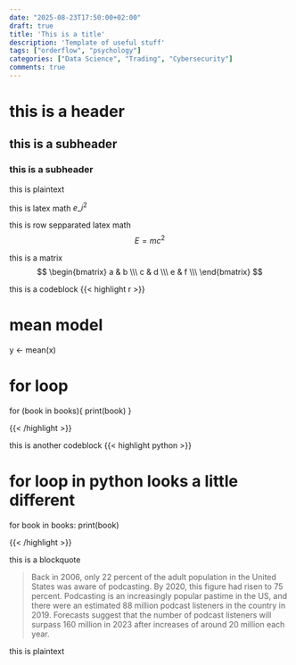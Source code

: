 ```yaml
---
date: "2025-08-23T17:50:00+02:00"
draft: true
title: 'This is a title'
description: 'Template of useful stuff'
tags: ["orderflow", "psychology"]
categories: ["Data Science", "Trading", "Cybersecurity"]
comments: true
---
```


# this is a header
## this is a subheader
### this is a subheader
this is plaintext

this is latex math
$e\_i^2$

this is row sepparated latex math
$$ E=mc^2$$

this is a matrix
$$
  \begin{bmatrix}
    a & b \\\
    c & d \\\
    e & f \\\
  \end{bmatrix}
$$


this is a codeblock
{{< highlight r >}}

# mean model
y <- mean(x)

# for loop
for (book in books){
print(book)
}

{{< /highlight >}}


this is another codeblock
{{< highlight python >}}
# for loop in python looks a little different
for book in books:
  print(book)

{{< /highlight >}}



this is a blockquote

> Back in 2006, only 22 percent of the adult population in the United States was aware of podcasting. By 2020, this figure had risen to 75   percent. Podcasting is an increasingly popular pastime in the US, and there were an estimated 88 million podcast listeners in the country in 2019. Forecasts suggest that the number of podcast listeners will surpass 160 million in 2023 after increases of around 20 million each year.

this is plaintext
